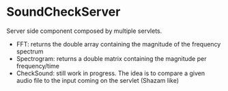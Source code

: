 # SoundCheckServer

Server side component composed by multiple servlets.

- FFT: returns the double array containing the magnitude of the frequency spectrum
- Spectrogram: returns a double matrix containing the magnitude per frequency/time
- CheckSound: still work in progress. The idea is to compare a given audio file to the input coming on the servlet (Shazam like)
